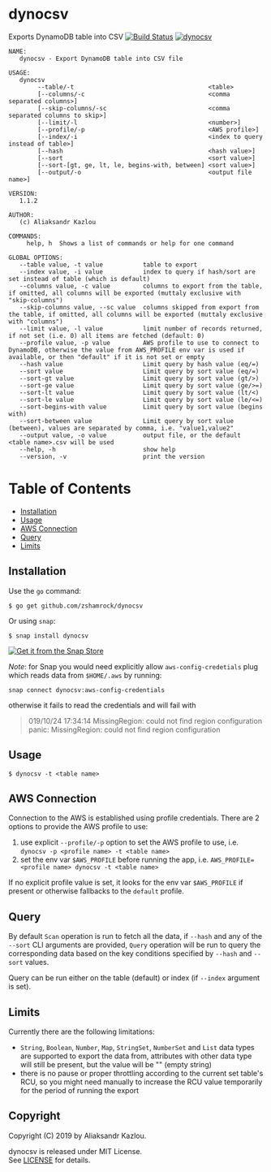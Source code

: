 # dynocsv

Exports DynamoDB table into CSV [![Build Status](https://travis-ci.org/zshamrock/vmx.svg?branch=master)](https://travis-ci.org/zshamrock/dynocsv) [![dynocsv](https://snapcraft.io/dynocsv/badge.svg)](https://snapcraft.io/dynocsv)                                                                                                                                                    

```
NAME:
   dynocsv - Export DynamoDB table into CSV file

USAGE:
   dynocsv     
        --table/-t                                     <table> 
        [--columns/-c                                  <comma separated columns>] 
        [--skip-columns/-sc                            <comma separated columns to skip>] 
        [--limit/-l                                    <number>]
        [--profile/-p                                  <AWS profile>]
        [--index/-i                                    <index to query instead of table>]
        [--hash                                        <hash value>]
        [--sort                                        <sort value>]
        [--sort-[gt, ge, lt, le, begins-with, between] <sort value>]
        [--output/-o                                   <output file name>]

VERSION:
   1.1.2

AUTHOR:
   (c) Aliaksandr Kazlou

COMMANDS:
     help, h  Shows a list of commands or help for one command

GLOBAL OPTIONS:
   --table value, -t value           table to export
   --index value, -i value           index to query if hash/sort are set instead of table (which is default)
   --columns value, -c value         columns to export from the table, if omitted, all columns will be exported (muttaly exclusive with "skip-columns")
   --skip-columns value, --sc value  columns skipped from export from the table, if omitted, all columns will be exported (muttaly exclusive with "columns")
   --limit value, -l value           limit number of records returned, if not set (i.e. 0) all items are fetched (default: 0)
   --profile value, -p value         AWS profile to use to connect to DynamoDB, otherwise the value from AWS_PROFILE env var is used if available, or then "default" if it is not set or empty
   --hash value                      Limit query by hash value (eq/=)
   --sort value                      Limit query by sort value (eq/=)
   --sort-gt value                   Limit query by sort value (gt/>)
   --sort-ge value                   Limit query by sort value (ge/>=)
   --sort-lt value                   Limit query by sort value (lt/<)
   --sort-le value                   Limit query by sort value (le/<=)
   --sort-begins-with value          Limit query by sort value (begins with)
   --sort-between value              Limit query by sort value (between), values are separated by comma, i.e. "value1,value2"
   --output value, -o value          output file, or the default <table name>.csv will be used
   --help, -h                        show help
   --version, -v                     print the version
```

Table of Contents
=================

* [Installation](#installation)
* [Usage](#usage)
* [AWS Connection](#aws-connection)
* [Query](#query)
* [Limits](#limits)

## Installation                                                                                                                                              
                                                                                                                                                             
Use the `go` command:                                                                                                                                        
                                                                                                                                                             
    $ go get github.com/zshamrock/dynocsv
    
Or using `snap`:                                                                                                                                             
                                                                                                                                                             
    $ snap install dynocsv
                                                                                                                                                             
[![Get it from the Snap Store](https://snapcraft.io/static/images/badges/en/snap-store-black.svg)](https://snapcraft.io/dynocsv)

*Note*: for Snap you would need explicitly allow `aws-config-credetials` plug which reads data from `$HOME/.aws` by 
running:
```
snap connect dynocsv:aws-config-credentials
```
otherwise it fails to read the credentials and will fail with 
> 019/10/24 17:34:14 MissingRegion: could not find region configuration
   panic: MissingRegion: could not find region configuration

## Usage                                                                                                                                                     
                                                                                                                                                             
    $ dynocsv -t <table name>
    
## AWS Connection

Connection to the AWS is established using profile credentials. There are 2 options to provide the AWS profile to use:

1. use explicit `--profile/-p` option to set the AWS profile to use, i.e. `dynocsv -p <profile name> -t <table name>`
2. set the env var `$AWS_PROFILE` before running the app, i.e. `AWS_PROFILE=<profile name> dynocsv -t <table name>`

If no explicit profile value is set, it looks for the env var `$AWS_PROFILE` if present or otherwise fallbacks to the `default` profile.

## Query

By default `Scan` operation is run to fetch all the data, if `--hash` and any of the `--sort` CLI arguments are provided,
`Query` operation will be run to query the corresponding data based on the key conditions specified by `--hash` and
`--sort` values. 

Query can be run either on the table (default) or index (if `--index` argument is set).

## Limits

Currently there are the following limitations:

- `String`, `Boolean`, `Number`, `Map`, `StringSet`, `NumberSet` and `List` data types are supported to export the data 
    from, attributes with other data type will still be present, but the value will be "" (empty string)
- there is no pause or proper throttling according to the current set table's RCU, so you might need manually to 
    increase the RCU value temporarily for the period of running the export
    
## Copyright                                                                                                                                                 
                                                                                                                                                             
Copyright (C) 2019 by Aliaksandr Kazlou.                                                                                                                     
                                                                                                                                                             
dynocsv is released under MIT License.                                                                                                                       
See [LICENSE](https://github.com/zshamrock/dynocsv/blob/master/LICENSE) for details.      
